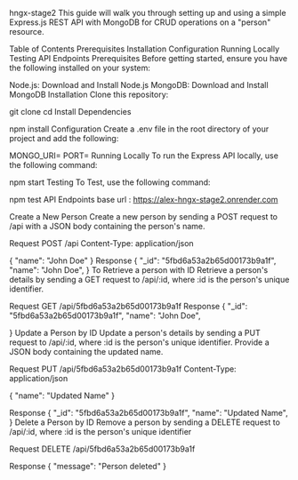 hngx-stage2
This guide will walk you through setting up and using a simple Express.js REST API with MongoDB for CRUD operations on a "person" resource.

Table of Contents
Prerequisites
Installation
Configuration
Running Locally
Testing
API Endpoints
Prerequisites
Before getting started, ensure you have the following installed on your system:

Node.js: Download and Install Node.js
MongoDB: Download and Install MongoDB
Installation
Clone this repository:

git clone <repository-url>
cd <repository-folder>
Install Dependencies

npm install
Configuration
Create a .env file in the root directory of your project and add the following:

MONGO_URI=<your-mongodb-connection-string>
PORT=<your-preferred-port>
Running Locally
To run the Express API locally, use the following command:

 npm start
Testing
To Test, use the following command:

 npm test
API Endpoints
base url : https://alex-hngx-stage2.onrender.com

Create a New Person
Create a new person by sending a POST request to /api with a JSON body containing the person's name.

Request
POST /api
Content-Type: application/json

{
  "name": "John Doe"
}
Response
{
 "_id": "5fbd6a53a2b65d00173b9a1f",
  "name": "John Doe",
}
To Retrieve a person with ID
Retrieve a person's details by sending a GET request to /api/:id, where :id is the person's unique identifier.

Request
GET /api/5fbd6a53a2b65d00173b9a1f
Response
{
  "_id": "5fbd6a53a2b65d00173b9a1f",
  "name": "John Doe",

}
Update a Person by ID
Update a person's details by sending a PUT request to /api/:id, where :id is the person's unique identifier. Provide a JSON body containing the updated name.

Request
PUT /api/5fbd6a53a2b65d00173b9a1f Content-Type: application/json

{ "name": "Updated Name" }

Response
{
  "_id": "5fbd6a53a2b65d00173b9a1f",
  "name": "Updated Name",
}
Delete a Person by ID
Remove a person by sending a DELETE request to /api/:id, where :id is the person's unique identifier

Request
DELETE /api/5fbd6a53a2b65d00173b9a1f

Response
{
  "message": "Person deleted"
}
